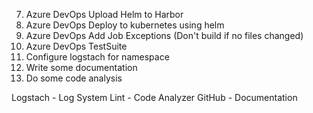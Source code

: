 7. Azure DevOps Upload Helm to Harbor
8. Azure DevOps Deploy to kubernetes using helm
9. Azure DevOps Add Job Exceptions (Don't build if no files changed)
10. Azure DevOps TestSuite
11. Configure logstach for namespace
12. Write some documentation
13. Do some code analysis

Logstach - Log System
Lint - Code Analyzer
GitHub - Documentation
